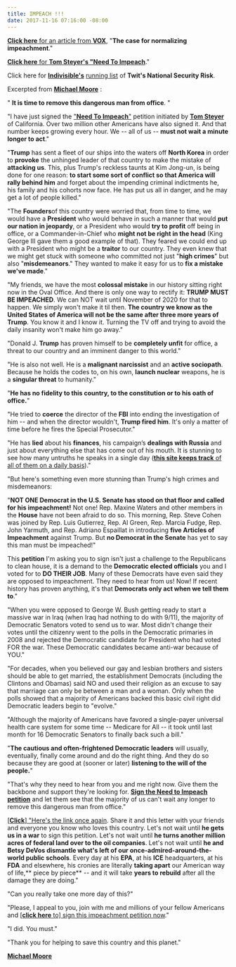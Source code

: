 ```yaml
---
title: IMPEACH !!!
date: 2017-11-16 07:16:00 -08:00
---
```


[**Click here** for an article from **VOX**](https://www.vox.com/2017/11/30/16517022/impeachment-donald-trump), "**The case for normalizing impeachment**."

[**Click here** for **Tom Steyer's "Need To Impeach**](https://www.needtoimpeach.com/)."

Click here for [**Indivisible's**](https://www.indivisible.org/) [running list]((https://www.indivisible.org/resource/donald-trump-national-security-risk-heres-current-trumpthreatlevel/)) of **Twit's National Security Risk**.

Excerpted from [**Michael Moore**](https://michaelmoore.com/) :

"  **It is time to remove this dangerous man from office**.‬  "

"I have just signed the ["**Need To Impeach**"](https://www.needtoimpeach.com/) petition initiated by [**Tom Steyer**](https://en.wikipedia.org/wiki/Tom_Steyer) of California. Over two million other Americans have also signed it. And that number keeps growing every hour. We -- all of us -- **must not wait a minute longer to act**.‬"

"**Trump** has sent a fleet of our ships into the waters off **North Korea** in order to **provoke** the unhinged leader of that country to make the mistake of **attacking us**. This, plus Trump's reckless taunts at Kim Jong-un, is being done for one reason: **to start some sort of conflict so that America will rally behind him** and forget about the impending criminal indictments he, his family and his cohorts now face. He has put us all in danger, and he may get a lot of people killed.‬"

"The **Founders**of this country were worried that, from time to time, we would have a **President** who would behave in such a manner that would **put our nation in jeopardy**, or a President who would **try to profit** off being in office, or a Commander-in-Chief who **might not be right in the head** (King George III gave them a good example of that). They feared we could end up with a President who might be a **traitor** to our country. They even knew that we might get stuck with someone who committed not just "**high crimes**" but also "**misdemeanors**." They wanted to make it easy for us to **fix a mistake we've made**."

"‪My friends, we have the most **colossal mistake** in our history sitting right now in the Oval Office. And there is only one way to rectify it: **TRUMP MUST BE IMPEACHED**. We can NOT wait until November of 2020 for that to happen. We simply won't make it til then. **The country we know as the United States of America will not be the same after three more years of Trump**. You know it and I know it. Turning the TV off and trying to avoid the daily insanity won't make him go away.‬"

"‪Donald J. **Trump** has proven himself to be **completely unfit** for office, a threat to our country and an imminent danger to this world."‬

"‪He is also not well. He is a **malignant narcissist** and an **active sociopath**. Because he holds the codes to, on his own, **launch nuclear** weapons, he is a **singular threat** to humanity.‬"

"**‪He has no fidelity to this country, to the constitution or to his oath of office.**‬"

"‪He tried to **coerce** the director of the **FBI** into ending the investigation of him -- and when the director wouldn't, **Trump fired him**. It's only a matter of time before he fires the Special Prosecutor.‬"

"‪He has **lied** about his **finances**, his campaign’s **dealings with Russia** and just about everything else that has come out of his mouth. It is stunning to see how many untruths he speaks in a single day ([**this site keeps track** of all of them on a daily basis](https://www.washingtonpost.com/graphics/politics/trump-claims-database/?utm_term=.fd0d5b4335f0)).‬"

"‪But here's something even more stunning than Trump's high crimes and misdemeanors:‬

"**‪NOT ONE Democrat in the U.S. Senate has stood on that floor and called for his impeachment!** Not one! Rep. Maxine Waters and other members in the **House** have not been afraid to do so. This morning, Rep. Steve Cohen was joined by Rep. Luis Gutierrez, Rep. Al Green, Rep. Marcia Fudge, Rep. John Yarmuth, and Rep. Adriano Espaillat in introducing **five Articles of Impeachment** against Trump. But **no Democrat in the Senate** has yet to say this man must be impeached!‬"

‪This **petition** I'm asking you to sign isn't just a challenge to the Republicans to clean house, it is a demand to the **Democratic elected officials** you and I voted for to **DO THEIR JOB**. Many of these Democrats have even said they are opposed to impeachment. They need to hear from us! Now! If recent history has proven anything, it's that **Democrats only act when we tell them to**.‬"

‪"When you were opposed to George W. Bush getting ready to start a massive war in Iraq (when Iraq had nothing to do with 9/11), the majority of Democratic Senators voted to send us to war.‬ Most didn't change their votes until the citizenry went to the polls in the Democratic primaries in 2008 and rejected the Democratic candidate for President who had voted FOR the war. These Democratic candidates became anti-war because of YOU."

‪"For decades, when you believed our gay and lesbian brothers and sisters should be able to get married, the establishment Democrats (including the Clintons and Obamas) said NO and used their religion as an excuse to say that marriage can only be between a man and a woman. Only when the polls showed that a majority of Americans backed this basic civil right did Democratic leaders begin to "evolve."‬

‪"Although the majority of Americans have favored a single-payer universal health care system for some time -- Medicare for All -- it took until last month for 16 Democratic Senators to finally back such a bill.‬"

"**‪The cautious and often-frightened Democratic leaders** will usually, eventually, finally come around and do the right thing. And they do so because they are good at (sooner or later) **listening to the will of the people.‬**"

"‪That's why they need to hear from you and me right now. Give them the backbone and support they're looking for. [**Sign the Need to Impeach petition**](https://www.needtoimpeach.com/) and let them see that the majority of us can't wait any longer to remove this dangerous man from office."‬

[[**Click**] "‪Here's the link once again](https://www.needtoimpeach.com/). Share it and this letter with your friends and everyone you know who loves this country. Let's not wait until **he gets us in a war** to sign this petition. Let's not wait until **he turns another million acres of federal land over to the oil companies**. Let's not wait until **he and Betsy DeVos dismantle what's left of our once-admired-around-the-world public schools**. Every day at his **EPA**, at his **ICE** headquarters, at his **FDA** and elsewhere, his cronies are literally **taking apart** our American way of life,** piece by piece** -- and it will take **years to rebuild** after all the damage they are doing.‬"

"‪Can you really take one more day of this?‬"

"‪Please, I appeal to you, join with me and millions of your fellow Americans and [[**click here** to] sign this impeachment petition now](www.needtoimpeach.com‬)."

‪"I did. You must."‬

‪"Thank you for helping to save this country and this planet."‬

[‪**Michael Moore**](https://michaelmoore.com/)‬
